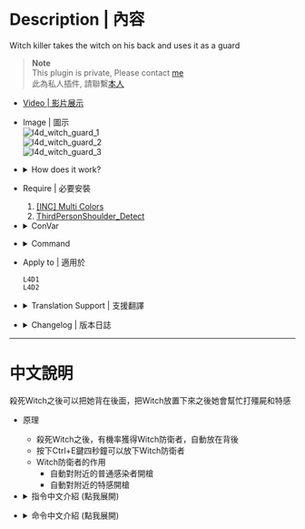 # Description | 內容
Witch killer takes the witch on his back and uses it as a guard

> __Note__ <br/>
This plugin is private, Please contact [me](https://github.com/fbef0102/Game-Private_Plugin#私人插件列表-private-plugins-list)<br/>
此為私人插件, 請聯繫[本人](https://github.com/fbef0102/Game-Private_Plugin#私人插件列表-private-plugins-list)

* [Video | 影片展示](https://youtu.be/_hxVZ_hFXm4)

* Image | 圖示
	<br/>![l4d_witch_guard_1](image/l4d_witch_guard_1.gif)
	<br/>![l4d_witch_guard_2](image/l4d_witch_guard_2.gif)
	<br/>![l4d_witch_guard_3](image/l4d_witch_guard_3.gif)

* <details><summary>How does it work?</summary>

  * After kill the Witch, have change to put her on your back.
  * Hold Ctrl+E for 4 seconds to put down the witch guard
  * What can witch guard do?
	* Kill special infected near around
	* Kill common infected near around
	* Kill Tank/Witch near around
</details>

* Require | 必要安裝
	1. [[INC] Multi Colors](https://github.com/fbef0102/L4D1_2-Plugins/releases/tag/Multi-Colors)
	2. [ThirdPersonShoulder_Detect](https://forums.alliedmods.net/showthread.php?t=298649)

* <details><summary>ConVar</summary>

	* cfg/sourcemod/l4d_witch_guard.cfg
		```php
		// 0: random pose, 1: best pose, 2: specific pose (uses pose_onback cvars)
		l4d_witch_guard_bestpose_onback "0"

		// 0: random pose, 1: best pose, 2: specific pose (uses pose_down cvars)
		l4d_witch_guard_bestpose_ondown "1"

		// 1-82: default witch pose while on back. (l4d_witch_guard_bestpose_onback must be: 2)
		l4d_witch_guard_pose_onback "77"

		// 1-82: default witch pose while down. (l4d_witch_guard_bestpose_ondown must be: 2)
		l4d_witch_guard_pose_down "3"

		// Witch Guard attack damage modify, 1.0: normal [0.1 ~ 1.0]
		l4d_witch_guard_damage "0.5"

		// Witch Guard attack range
		l4d_witch_guard_range "500.0"

		// The Witch Guard gun count [1, 3]
		l4d_witch_guard_gun_count "3"

		// 0: do not shot on back, 1: shot
		l4d_witch_guard_shotonback "0"

		// Show/Hide the sprite indicating which Witch in the ground is from the owner. 0 = Hide, 1 = Show.
		l4d_witch_guard_spriteowner "1"

		// Lose witch when player dies. 0 = Disable, 1 = Enable.
		l4d_witch_guard_lose_in_death "1"

		// Allow bots to get Witch Guard. 0 = Disable, 1 = Enable.
		l4d_witch_guard_bots "0"

		// Weapon type given to the witch. 0 = Random, 1 = Assault Rifle, 2 = Hunting Rifle, 3 = Auto Shotgun.
		l4d_witch_guard_weapon_type "0"

		// Witch Guard glow color, Three values between 0-255 separated by spaces. RGB Color255 - Red Green Blue.
		l4d_witch_guard_color "0 0 180"

		// The Witch Guard glow outline type. (0 = None, 1 = On Use, 2 = On Look At, 3 = Constant.
		l4d_witch_guard_glowtype "3"

		// The Witch Guard will have a glow outline flashing.
		l4d_witch_guard_glowflashing "1"

		// The maximum range that a client can be away from the Witch Guard until the glow stops to outline.
		l4d_witch_guard_glowmaxrange "800"

		// Shows a progress bar while putting the Witch Guard down (L4D2 only). 0 = Disable, 1 = Enable.
		l4d_witch_guard_showbar "1"

		// Criteria based on to give the Witch Guard. 0 = Last Hit, 1 = Most Damage.
		l4d_witch_guard_mode "0"

		// Enables the Witch Guard hits and kills count as the owner.
		l4d_witch_guard_scoredamage "0"

		// % chance to get a Witch Guard when a witch is killed.
		l4d_witch_guard_chance "25.0"

		// Enables carrying the Witch Guard across maps when reaches alive to the saferoom with it on back on coop. 0 = Disable, 1 = Enable
		l4d_witch_guard_saferoom "1"

		// After put down witch, clear witch guard in seconds
		l4d_witch_guard_ondown_kill "60.0"

		// How long does it take to put down witch guard.
		l4d_witch_guard_time "4"

		// If 1, Display gun model on Witch Guard's hand and head
		l4d_witch_guard_display_gun "0"
		```
</details>

* <details><summary>Command</summary>

	* **Toggle to see or hide your own witch.**
		```php
		sm_witchview
		```
</details>

* Apply to | 適用於
	```
	L4D1
	L4D2
	```

* <details><summary>Translation Support | 支援翻譯</summary>

	```
	English
	繁體中文
	简体中文
	```
</details>

* <details><summary>Changelog | 版本日誌</summary>

	```php
	//panxiaohai @ 2011-2012
	//Dragokas @ 2019
	//Marttt @ 2020
	//HarryPotter @ 2022-2023
	```
    * v1.2h (2023-7-31)
		* Safely remove witch guard entity
		* Add gun model and attach to witch guard's head and hand
		* Remove some useless cvars and cmds

    * v1.1h (2023-7-31)
        * Carrying the with guard across maps in coop/realism

	* 1.0h (2023-4-11)
		* Remove some cvars
		* Play animation and progress bar while putting down the with
		* More hints
		* Add Witch Guard color

	* v.1.4.9.8
		* [Marttt's fork](https://forums.alliedmods.net/showpost.php?p=2648766&postcount=22)

	* v1.3
		* [Dragokas's fork](https://forums.alliedmods.net/showpost.php?p=2648766&postcount=22)

	* v1.1
		* [Original Plugin by panxiaohai](https://forums.alliedmods.net/showthread.php?t=166138)
</details>

- - - -
# 中文說明
殺死Witch之後可以把她背在後面，把Witch放置下來之後她會幫忙打殭屍和特感

* 原理
	* 殺死Witch之後，有機率獲得Witch防衛者，自動放在背後
	* 按下Ctrl+E鍵四秒鐘可以放下Witch防衛者
	* Witch防衛者的作用
		* 自動對附近的普通感染者開槍
		* 自動對附近的特感開槍

* <details><summary>指令中文介紹 (點我展開)</summary>

		```php
		// Witch防衛者放在背後的姿勢  0: 隨機一種姿勢, 1: 最佳姿勢, 2: 指定的姿勢 (使用指令 l4d_witch_guard_pose_onback)
		l4d_witch_guard_bestpose_onback "0"

		// Witch防衛者放在地上的姿勢  0: 隨機一種姿勢, 1: 最佳姿勢, 2: 指定的姿勢 (使用指令 l4d_witch_guard_pose_down)
		l4d_witch_guard_bestpose_ondown "1"

		// 1-82: 指定Witch防衛者放在背後的姿勢 (l4d_witch_guard_bestpose_onback must be: 2)
		l4d_witch_guard_pose_onback "77"

		// 1-82: 指定Witch防衛者放在地上的姿勢 (l4d_witch_guard_bestpose_ondown must be: 2)
		l4d_witch_guard_pose_down "3"

		// Witch防衛者的攻擊傷害調整 [0.1 ~ 1.0]
		// 0.5: 傷害減半，1.0: 正常傷害
		l4d_witch_guard_damage "0.5"

		// Witch防衛者的攻擊範圍
		l4d_witch_guard_range "500.0"

		// Witch防衛者身上擁有的槍枝數量 [1 ~ 3]
		l4d_witch_guard_gun_count "3"

		// 為1時，Witch防衛者背在身上也會自動攻擊
		l4d_witch_guard_shotonback "0"

		//為1時，玩家放在地上的Witch防衛者頭上顯示三角符號
		l4d_witch_guard_spriteowner "1"

		// 為1時，玩家死亡，背上的Witch防衛者會消失
		l4d_witch_guard_lose_in_death "1"

		// 為1時，AI Bots殺死Witch也能獲得Witch防衛者
		l4d_witch_guard_bots "0"

		// Witch防衛者可以使用哪種槍枝? 0 = 隨機, 1 = 步槍, 2 = 獵槍, 3 = 自動連發散彈槍.
		l4d_witch_guard_weapon_type "0"

		// Witch防衛者的光圈顏色，填入RGB三色 (三個數值介於0~255，需要空格)
		l4d_witch_guard_color "0 0 180"

		// Witch防衛者的光圈型態. 0 = 關閉光圈, 1 = 使用時才發光 (沒捨用), 2 = 看到時才發光 (沒捨用), 3 = 隔牆發光 (建議使用此值)
		l4d_witch_guard_glowtype "3"

		// 為1時，Witch防衛者的光圈會閃爍
		l4d_witch_guard_glowflashing "1"

		// Witch防衛者的光圈範圍
		l4d_witch_guard_glowmaxrange "800"

		// Witch防衛者的光圈範圍
		l4d_witch_guard_glowminrange "0"

		// (只限L4D2) 為1時，放下Witch防衛者時顯示進展過程
		l4d_witch_guard_showbar "1"

		// Witch被殺死之後，誰能獲得Witch防衛者 0 = 最後一槍的兇手, 1 = 造成最多傷害的人.
		l4d_witch_guard_mode "0"

		// 為1時，Witch防衛者殺死的特感與殭屍都算在擁有者的統計上
		l4d_witch_guard_scoredamage "0"

		// Witch被殺死之後，獲得Witch防衛者的機率
		l4d_witch_guard_chance "25.0"

		// 為1時，可以攜帶Witch防衛者過關到下一關卡 (只限戰役/寫實)
		l4d_witch_guard_saferoom "1"

		// 玩家放在地上的Witch防衛者，60秒之後消失
		l4d_witch_guard_ondown_kill "60.0"

		// 玩家放下Witch防衛者所需的時間
		l4d_witch_guard_time "4"

		// 為1時，在Witch防衛者身上顯示擁有的槍枝模型
		l4d_witch_guard_display_gun "1"
		```
</details>

* <details><summary>命令中文介紹 (點我展開)</summary>

	* **顯示/隱藏 你背上的Witch防衛者**
		```php
		sm_witchview
		```
</details>